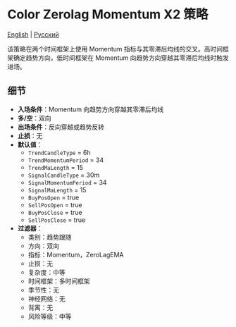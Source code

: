# Color Zerolag Momentum X2 策略
[English](README.md) | [Русский](README_ru.md)

该策略在两个时间框架上使用 Momentum 指标与其零滞后均线的交叉。高时间框架确定趋势方向，低时间框架在 Momentum 向趋势方向穿越其零滞后均线时触发进场。

## 细节

- **入场条件**：Momentum 向趋势方向穿越其零滞后均线
- **多/空**：双向
- **出场条件**：反向穿越或趋势反转
- **止损**：无
- **默认值**：
  - `TrendCandleType` = 6h
  - `TrendMomentumPeriod` = 34
  - `TrendMaLength` = 15
  - `SignalCandleType` = 30m
  - `SignalMomentumPeriod` = 34
  - `SignalMaLength` = 15
  - `BuyPosOpen` = true
  - `SellPosOpen` = true
  - `BuyPosClose` = true
  - `SellPosClose` = true
- **过滤器**：
  - 类别：趋势跟随
  - 方向：双向
  - 指标：Momentum，ZeroLagEMA
  - 止损：无
  - 复杂度：中等
  - 时间框架：多时间框架
  - 季节性：无
  - 神经网络：无
  - 背离：无
  - 风险等级：中等
